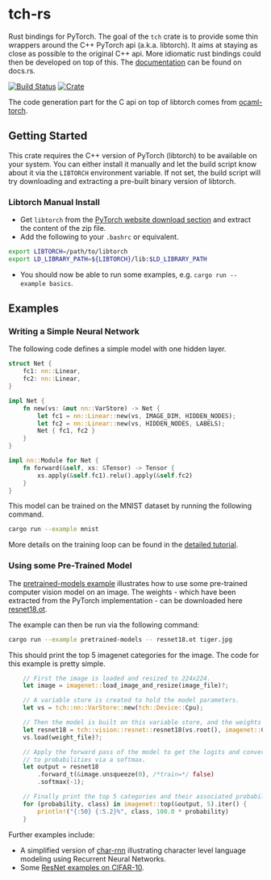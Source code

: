 # tch-rs
Rust bindings for PyTorch. The goal of the `tch` crate is to provide some thin wrappers
around the C++ PyTorch api (a.k.a. libtorch). It aims at staying as close as
possible to the original C++ api. More idiomatic rust bindings could then be
developed on top of this. The [documentation](https://docs.rs/tch/) can be found on docs.rs.

[![Build Status](https://travis-ci.org/LaurentMazare/tch-rs.svg?branch=master)](https://travis-ci.org/LaurentMazare/tch-rs)
[![Crate](http://meritbadge.herokuapp.com/tch)](https://crates.io/crates/tch)


The code generation part for the C api on top of libtorch comes from
[ocaml-torch](https://github.com/LaurentMazare/ocaml-torch).

## Getting Started

This crate requires the C++ version of PyTorch (libtorch) to be available on
your system. You can either install it manually and let the build script know about
it via the `LIBTORCH` environment variable. If not set, the build script will
try downloading and extracting a pre-built binary version of libtorch.

### Libtorch Manual Install

- Get `libtorch` from the
[PyTorch website download section](https://pytorch.org/get-started/locally/) and extract
the content of the zip file.
- Add the following to your `.bashrc` or equivalent.
```bash
export LIBTORCH=/path/to/libtorch
export LD_LIBRARY_PATH=${LIBTORCH}/lib:$LD_LIBRARY_PATH
```
- You should now be able to run some examples, e.g. `cargo run --example basics`.

## Examples

### Writing a Simple Neural Network

The following code defines a simple model with one hidden layer.

```rust
struct Net {
    fc1: nn::Linear,
    fc2: nn::Linear,
}

impl Net {
    fn new(vs: &mut nn::VarStore) -> Net {
        let fc1 = nn::Linear::new(vs, IMAGE_DIM, HIDDEN_NODES);
        let fc2 = nn::Linear::new(vs, HIDDEN_NODES, LABELS);
        Net { fc1, fc2 }
    }
}

impl nn::Module for Net {
    fn forward(&self, xs: &Tensor) -> Tensor {
        xs.apply(&self.fc1).relu().apply(&self.fc2)
    }
}
```

This model can be trained on the MNIST dataset by running the following command.

```bash
cargo run --example mnist
```

More details on the training loop can be found in the
[detailed tutorial](https://github.com/LaurentMazare/tch-rs/tree/master/examples/mnist).

### Using some Pre-Trained Model

The [pretrained-models  example](https://github.com/LaurentMazare/tch-rs/tree/master/examples/pretrained-models/main.rs)
illustrates how to use some pre-trained computer vision model on an image.
The weights - which have been extracted from the PyTorch implementation - can be
downloaded here [resnet18.ot](https://github.com/LaurentMazare/ocaml-torch/releases/download/v0.1-unstable/resnet18.ot).

The example can then be run via the following command:
```bash
cargo run --example pretrained-models -- resnet18.ot tiger.jpg
```
This should print the top 5 imagenet categories for the image. The code for this example is pretty simple.

```rust
    // First the image is loaded and resized to 224x224.
    let image = imagenet::load_image_and_resize(image_file)?;

    // A variable store is created to hold the model parameters.
    let vs = tch::nn::VarStore::new(tch::Device::Cpu);

    // Then the model is built on this variable store, and the weights are loaded.
    let resnet18 = tch::vision::resnet::resnet18(vs.root(), imagenet::CLASS_COUNT);
    vs.load(weight_file)?;

    // Apply the forward pass of the model to get the logits and convert them
    // to probabilities via a softmax.
    let output = resnet18
        .forward_t(&image.unsqueeze(0), /*train=*/ false)
        .softmax(-1);

    // Finally print the top 5 categories and their associated probabilities.
    for (probability, class) in imagenet::top(&output, 5).iter() {
        println!("{:50} {:5.2}%", class, 100.0 * probability)
    }
```


Further examples include:
* A simplified version of
  [char-rnn](https://github.com/LaurentMazare/tch-rs/blob/master/examples/char-rnn)
  illustrating character level language modeling using Recurrent Neural Networks.
* Some [ResNet examples on CIFAR-10](https://github.com/LaurentMazare/tch-rs/tree/master/examples/cifar).
